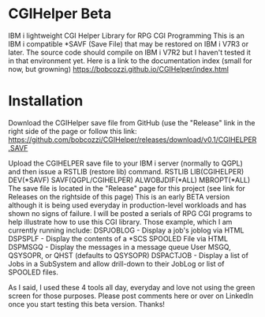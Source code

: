 # CGIHelper Beta
IBM i lightweight CGI Helper Library for RPG CGI Programming
This is an IBM i compatible *SAVF (Save File) that may be restored on IBM i V7R3 or later.
The source code should compile on IBM i V7R2 but I haven't tested it in that environment yet.
Here is a link to the documentation index (small for now, but growning)
https://bobcozzi.github.io/CGIHelper/index.html

# Installation
Download the CGIHelper save file from GitHub (use the "Release" link in the right side of the page or follow this link:
https://github.com/bobcozzi/CGIHelper/releases/download/v0.1/CGIHELPER.SAVF 

Upload the CGIHELPER save file to your IBM i server (normally to QGPL) and then issue a RSTLIB (restore lib) command.
RSTLIB LIB(CGIHELPER) DEV(*SAVF) SAVF(QGPL/CGIHELPER) ALWOBJDIF(*ALL) MBROPT(*ALL)
The save file is located in the "Release" page for this project (see link for Releases on the rightside of this page)
This is an early BETA version although it is being used everyday in production-level workloads and has shown no signs of failure.
I will be posted a serials of RPG CGI programs to help illustrate how to use this CGI library. Those example, which I am currently running include:
DSPJOBLOG - Display a job's joblog via HTML
DSPSPLF - Display the contents of a *SCS SPOOLED File via HTML
DSPMSGQ - Display the messages in a message queue User MSGQ, QSYSOPR, or QHST (defaults to QSYSOPR) 
DSPACTJOB - Display a list of Jobs in a SubSystem and allow drill-down to their JobLog or list of SPOOLED files.

As I said, I used these 4 tools all day, everyday and love not using the green screen for those purposes. 
Please post comments here or over on LinkedIn once you start testing this beta version.
Thanks!
